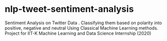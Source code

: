 # nlp-tweet-sentiment-analysis
Sentiment Analysis on Twitter Data . Classifying them based on polarity into positive, negative and neutral Using Classical Machine Learning methods. Project for IIT-K Machine Learning and Data Science Internship (2020)
